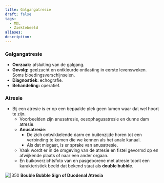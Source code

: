 ```yaml
---
title: Galgangatresie
draft: false
tags:
  - MDL
  - Ziektebeeld
aliases: 
description: 
---
```



### Galgangatresie

- **Oorzaak:** afsluiting van de galgang.
- **Gevolg:** geelzucht en ontkleurde ontlasting in eerste levensweken. Soms bloedingsverschijnselen.
- **Diagnostiek:** echografie.
- **Behandeling:** operatief.

### Atresie

- Bij een atresie is er op een bepaalde plek geen lumen waar dat wel hoort te zijn.
    - Voorbeelden zijn anusatresie, oesophagusatresie en dunne dam atresie.
    - **Anusatresie**:
        - De zich ontwikkelende darm en buitenzijde horen tot een verbinding te komen die we kennen als het anale kanaal. 
        - Als dat misgaat, is er sprake van anusatresie.
    - Vaak wordt er in de omgeving van de atresie en fistel gevormd op en afwijkende plaats of naar een ander orgaan.
    - En buikoverzichtsfoto van en pasgeborene met atresie toont een karakteristiek beeld dat bekend staat als **double bubble**.

![|350](https://i.imgur.com/FmUR3ov.png)
**Bouble Bubble Sign of Duodenal Atresia**